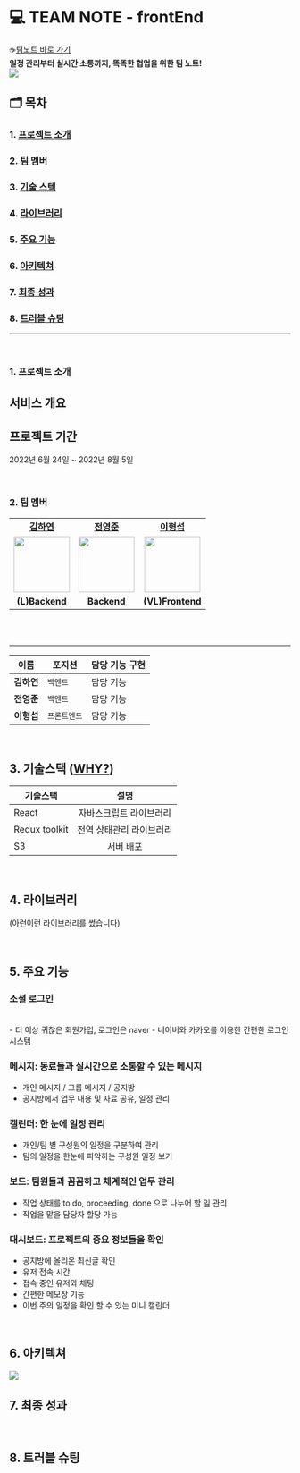 # 💻 TEAM NOTE - frontEnd
☕[팀노트 바로 가기](http://teamnote-dev.s3-website.ap-northeast-2.amazonaws.com)
<br />
<b>일정 관리부터 실시간 소통까지, 똑똑한 협업을 위한 팀 노트!</b>
<br />
<img src="https://user-images.githubusercontent.com/105115805/182895596-13eecf6c-4ed7-4a4c-9286-64ef3010a91d.png"/>

## 🗂️ 목차

### 1. [프로젝트 소개](#-프로젝트-소개)
### 2. [팀 멤버](#-팀-멤버)
### 3. [기술 스텍](#-기술스택-why)
### 4. [라이브러리](#-라이브러리-why)
### 5. [주요 기능](#️-주요-기능)
### 6. [아키텍쳐](#-프론트-아키텍처)
### 7. [최종 성과](#최종-성과)
### 8. [트러블 슈팅](#트러블-슈팅)

<hr>
<br>

### 1. 프로젝트 소개

## 서비스 개요

## 프로젝트 기간

2022년 6월 24일 ~ 2022년 8월 5일

<br/>

### 2. 팀 멤버

<table>
   <tr>
    <td align="center"><b><a href="https://github.com/horang-e">김하연</a></b></td>
    <td align="center"><b><a href="https://github.com/appreciate87">전영준</a></b></td>
     <td align="center"><b><a href="https://github.com/sojin0106">이형섭</a></b></td>
  </tr>
  <tr>
     <td align="center"><a href="https://github.com/hayeonkimm"><img src="https://user-images.githubusercontent.com/105115805/182905584-e387b6d5-d48f-459c-a92b-8af68ee7a175.jpeg" width="100px" /></a></td>
     <td align="center"><a href="https://github.com/jyj9784"><img src="https://user-images.githubusercontent.com/105115805/182905519-359fd892-e3a6-4d91-94cc-5dbebdc0773b.jpeg?v=4" width="100px" /></a></td>
     <td align="center"><a href="https://github.com/vennydev"><img src="https://user-images.githubusercontent.com/105115805/182900945-8c414eb4-0d50-4741-8d61-38bf3f1bfeca.JPG?v=4" width="100px" /></a></td>
  
    
  </tr>
  <tr>
     <td align="center"><b>(L)Backend</b></td>
     <td align="center"><b>Backend</b></td>
     <td align="center"><b>(VL)Frontend</b></td>
  </tr>
</table>

<br/>
<br/>

<hr>

| 이름       | 포지션       | 담당 기능 구현          |
| ---------- | ------------ | ------------------------------ |
| **김하연** | `백엔드` | 담당 기능 |
| **전영준** | `백엔드` | 담당 기능 |
| **이형섭** | `프론트엔드` | 담당 기능 |

<br>

## 3. 기술스택 ([WHY?](https://spark-stove-6bf.notion.site/cf6de263fec844ba8c989b4c9a6dd32e))


| 기술스택      |           설명           |
| ------------- | :----------------------: |
| React         | 자바스크립트 라이브러리  |
| Redux toolkit | 전역 상태관리 라이브러리 |
| S3            |        서버 배포         |

<br>

## 4. 라이브러리

(아런이런 라이브러리를 썼습니다)

<br/>

## 5. 주요 기능

### 소셜 로그인
<br/>
- 더 이상 귀찮은 회원가입, 로그인은 naver
- 네이버와 카카오를 이용한 간편한 로그인 시스템

### 메시지: 동료들과 실시간으로 소통할 수 있는 메시지

- 개인 메시지 / 그룹 메시지 / 공지방
- 공지방에서 업무 내용 및 자료 공유, 일정 관리

### 캘린더: 한 눈에 일정 관리

- 개인/팀 별 구성원의 일정을 구분하여 관리
- 팀의 일정을 한눈에 파악하는 구성원 일정 보기

### 보드: 팀원들과 꼼꼼하고 체계적인 업무 관리

- 작업 상태를 to do, proceeding, done 으로 나누어 할 일 관리
- 작업을 맡을 담당자 할당 가능

### 대시보드: 프로젝트의 중요 정보들을 확인

- 공지방에 올리온 최신글 확인
- 유저 접속 시간
- 접속 중인 유저와 채팅
- 간편한 메모장 기능
- 이번 주의 일정을 확인 할 수 있는 미니 캘린더

<br/>

## 6. 아키텍쳐
<img src="https://user-images.githubusercontent.com/105115805/182904504-0db404d6-f456-490b-b3a3-b500df06b134.png" />

<br/>

## 7. 최종 성과

<br/>

## 8. 트러블 슈팅

<br/>

